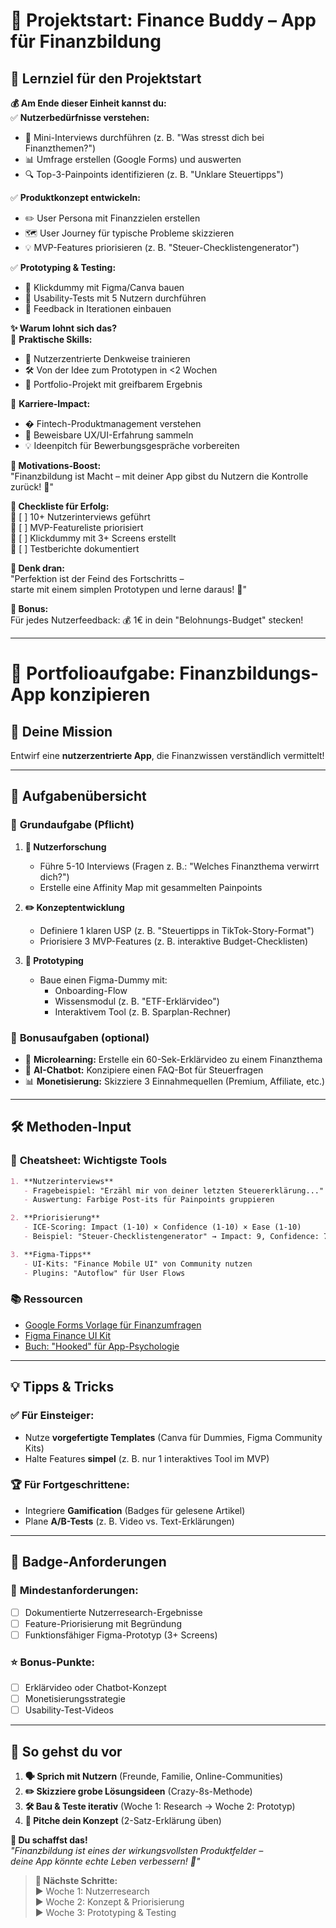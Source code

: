 # 📱 **Projektstart: Finance Buddy – App für Finanzbildung**

## 🎯 **Lernziel für den Projektstart**  

**💰 Am Ende dieser Einheit kannst du:**  
✅ **Nutzerbedürfnisse verstehen:**  
   - 🎤 Mini-Interviews durchführen (z. B. "Was stresst dich bei Finanzthemen?")  
   - 📊 Umfrage erstellen (Google Forms) und auswerten  
   - 🔍 Top-3-Painpoints identifizieren (z. B. "Unklare Steuertipps")  

✅ **Produktkonzept entwickeln:**  
   - ✏️ User Persona mit Finanzzielen erstellen  
   - 🗺️ User Journey für typische Probleme skizzieren  
   - 💡 MVP-Features priorisieren (z. B. "Steuer-Checklistengenerator")  

✅ **Prototyping & Testing:**  
   - 📱 Klickdummy mit Figma/Canva bauen  
   - 🧪 Usability-Tests mit 5 Nutzern durchführen  
   - 🔄 Feedback in Iterationen einbauen  

**✨ Warum lohnt sich das?**  
🔧 **Praktische Skills:**  
   - 🧠 Nutzerzentrierte Denkweise trainieren  
   - 🛠️ Von der Idee zum Prototypen in <2 Wochen  
   - 📱 Portfolio-Projekt mit greifbarem Ergebnis  

💼 **Karriere-Impact:**  
   - � Fintech-Produktmanagement verstehen  
   - 🎯 Beweisbare UX/UI-Erfahrung sammeln  
   - 💡 Ideenpitch für Bewerbungsgespräche vorbereiten  

**💪 Motivations-Boost:**  
"Finanzbildung ist Macht – mit deiner App gibst du Nutzern die Kontrolle zurück! 💪"  

**📌 Checkliste für Erfolg:**  
🔹 [ ] 10+ Nutzerinterviews geführt  
🔹 [ ] MVP-Featureliste priorisiert  
🔹 [ ] Klickdummy mit 3+ Screens erstellt  
🔹 [ ] Testberichte dokumentiert  

**🚨 Denk dran:**  
"Perfektion ist der Feind des Fortschritts –  
starte mit einem simplen Prototypen und lerne daraus! 🚀"  

**🎁 Bonus:**  
Für jedes Nutzerfeedback: 💰 1€ in dein "Belohnungs-Budget" stecken!  

---

# 📂 **Portfolioaufgabe: Finanzbildungs-App konzipieren**  

## 🎯 **Deine Mission**  
Entwirf eine **nutzerzentrierte App**, die Finanzwissen verständlich vermittelt!  

---

## 🌟 **Aufgabenübersicht**  
### 🔹 **Grundaufgabe (Pflicht)**  
1. **🔎 Nutzerforschung**  
   - Führe 5-10 Interviews (Fragen z. B.: "Welches Finanzthema verwirrt dich?")  
   - Erstelle eine Affinity Map mit gesammelten Painpoints  

2. **✏️ Konzeptentwicklung**  
   - Definiere 1 klaren USP (z. B. "Steuertipps in TikTok-Story-Format")  
   - Priorisiere 3 MVP-Features (z. B. interaktive Budget-Checklisten)  

3. **🎨 Prototyping**  
   - Baue einen Figma-Dummy mit:  
     - Onboarding-Flow  
     - Wissensmodul (z. B. "ETF-Erklärvideo")  
     - Interaktivem Tool (z. B. Sparplan-Rechner)  

### 🔹 **Bonusaufgaben (optional)**  
- 🎥 **Microlearning:** Erstelle ein 60-Sek-Erklärvideo zu einem Finanzthema  
- 🤖 **AI-Chatbot:** Konzipiere einen FAQ-Bot für Steuerfragen  
- 📊 **Monetisierung:** Skizziere 3 Einnahmequellen (Premium, Affiliate, etc.)  

---

## 🛠 **Methoden-Input**  
### 📜 **Cheatsheet: Wichtigste Tools**  
```markdown
1. **Nutzerinterviews**  
   - Fragebeispiel: "Erzähl mir von deiner letzten Steuererklärung..."  
   - Auswertung: Farbige Post-its für Painpoints gruppieren  

2. **Priorisierung**  
   - ICE-Scoring: Impact (1-10) × Confidence (1-10) × Ease (1-10)  
   - Beispiel: "Steuer-Checklistengenerator" → Impact: 9, Confidence: 7, Ease: 6 → 378 Punkte  

3. **Figma-Tipps**  
   - UI-Kits: "Finance Mobile UI" von Community nutzen  
   - Plugins: "Autoflow" für User Flows  
```

### 📚 **Ressourcen**  
- [Google Forms Vorlage für Finanzumfragen](https://example.com)  
- [Figma Finance UI Kit](https://www.figma.com/community/file/12345)  
- [Buch: "Hooked" für App-Psychologie](https://www.nirandfar.com/hooked/)  

---

## 💡 **Tipps & Tricks**  
### ✅ **Für Einsteiger:**  
- Nutze **vorgefertigte Templates** (Canva für Dummies, Figma Community Kits)  
- Halte Features **simpel** (z. B. nur 1 interaktives Tool im MVP)  

### 🏆 **Für Fortgeschrittene:**  
- Integriere **Gamification** (Badges für gelesene Artikel)  
- Plane **A/B-Tests** (z. B. Video vs. Text-Erklärungen)  

---

## 🔖 **Badge-Anforderungen**  
### 🏅 **Mindestanforderungen:**  
- [ ] Dokumentierte Nutzerresearch-Ergebnisse  
- [ ] Feature-Priorisierung mit Begründung  
- [ ] Funktionsfähiger Figma-Prototyp (3+ Screens)  

### ⭐ **Bonus-Punkte:**  
- [ ] Erklärvideo oder Chatbot-Konzept  
- [ ] Monetisierungsstrategie  
- [ ] Usability-Test-Videos  

---

## 📌 **So gehst du vor**  
1. **🗣 Sprich mit Nutzern** (Freunde, Familie, Online-Communities)  
2. **✏️ Skizziere grobe Lösungsideen** (Crazy-8s-Methode)  
3. **🛠 Bau & Teste iterativ** (Woche 1: Research → Woche 2: Prototyp)  
4. **🎤 Pitche dein Konzept** (2-Satz-Erklärung üben)  

**🚀 Du schaffst das!**  
*"Finanzbildung ist eines der wirkungsvollsten Produktfelder –  
deine App könnte echte Leben verbessern! 🌟"*  

> **🔗 Nächste Schritte:**  
> ▶️ Woche 1: Nutzerresearch  
> ▶️ Woche 2: Konzept & Priorisierung  
> ▶️ Woche 3: Prototyping & Testing  